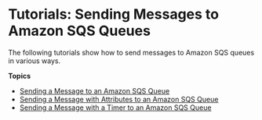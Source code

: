 # Tutorials: Sending Messages to Amazon SQS Queues<a name="sqs-tutorials-send-messages"></a>

The following tutorials show how to send messages to Amazon SQS queues in various ways\.

**Topics**
+ [Sending a Message to an Amazon SQS Queue](sqs-send-message.md)
+ [Sending a Message with Attributes to an Amazon SQS Queue](sqs-send-message-with-attributes.md)
+ [Sending a Message with a Timer to an Amazon SQS Queue](sqs-send-message-with-timer.md)